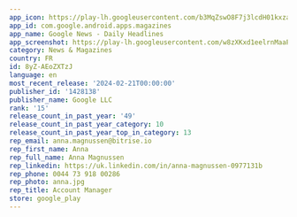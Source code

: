```yaml
---
app_icon: https://play-lh.googleusercontent.com/b3MqZswO8F7j3lcdH01kxzaeHa7vUndy7ma_JwdM_j_Vpj8LKZcKt0HmpORQ7CKF2A
app_id: com.google.android.apps.magazines
app_name: Google News - Daily Headlines
app_screenshot: https://play-lh.googleusercontent.com/w8zXKxd1eelrnMaaP-nIt_ANvlyYFNahafAW650WyJr0lV90ZAyl77lTxLL4n4bgqfcR
category: News & Magazines
country: FR
id: 8yZ-AEoZXTzJ
language: en
most_recent_release: '2024-02-21T00:00:00'
publisher_id: '1428138'
publisher_name: Google LLC
rank: '15'
release_count_in_past_year: '49'
release_count_in_past_year_category: 10
release_count_in_past_year_top_in_category: 13
rep_email: anna.magnussen@bitrise.io
rep_first_name: Anna
rep_full_name: Anna Magnussen
rep_linkedin: https://uk.linkedin.com/in/anna-magnussen-0977131b
rep_phone: 0044 73 918 00286
rep_photo: anna.jpg
rep_title: Account Manager
store: google_play
---
```

